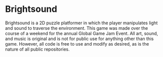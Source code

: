 # Brightsound

Brightsound is a 2D puzzle platformer in which the player manipulates light and sound to traverse the environment.
This game was made over the course of a weekend for the annual Global Game Jam Event. All art, sound, and music is original and
is not for public use for anything other than this game. However, all code is free to use and modify as desired, as is the nature of all public
repositories.


